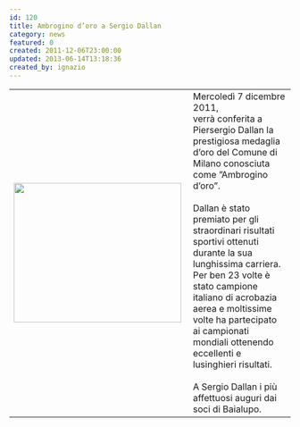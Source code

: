 ```yaml
---
id: 120
title: Ambrogino d’oro a Sergio Dallan
category: news
featured: 0
created: 2011-12-06T23:00:00
updated: 2013-06-14T13:18:36
created_by: ignazio
---
```

<table border="0">
 <tbody>
  <tr>
   <td>
    <img border="0" height="250" src="images/stories/silver-chiken.jpg" style="float: left; padding-right: 5px;" width="300"/>
   </td>
   <td valign="top">
    Mercoledì 7 dicembre 2011,
    <br/>
    verrà conferita a Piersergio Dallan la prestigiosa medaglia d’oro del Comune di Milano conosciuta come ”Ambrogino d’oro”.
    <br/>
    <br/>
    Dallan è stato premiato per gli straordinari risultati sportivi ottenuti durante la sua lunghissima carriera.
    <br/>
    Per ben 23 volte è stato campione italiano di acrobazia aerea e moltissime volte ha partecipato ai campionati mondiali ottenendo eccellenti e lusinghieri risultati.
    <br/>
    <br/>
    A Sergio Dallan i più affettuosi auguri dai soci di Baialupo.
   </td>
  </tr>
 </tbody>
</table>

